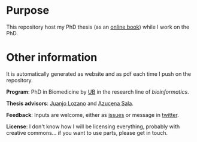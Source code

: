 # Purpose 

This repository host my PhD thesis (as an [online book](https://llrs.github.io/thesis)) while I work on the PhD.

# Other information

It is automatically generated as website and as pdf each time I push on the repository.

**Program**: PhD in Biomedicine by [UB](https://ub.edu) in the research line of *bioinformatics*. 

**Thesis advisors**: [Juanjo Lozano](https://orcid.org/0000-0001-7613-3908) and  [Azucena Sala]().

**Feedback**: Inputs are welcome, either as [issues](https://github.com/llrs/thesis/issues) or message in [twitter](https://twitter.com/Lluis_Rev).

**License**: I don't know how I will be licensing everything, probably with creative commons... if you want to use parts, please get in touch.
